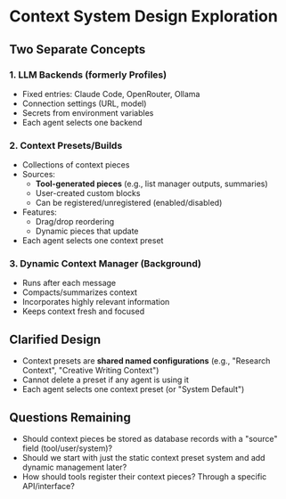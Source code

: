 # Context System Design Exploration

## Two Separate Concepts

### 1. LLM Backends (formerly Profiles)
- Fixed entries: Claude Code, OpenRouter, Ollama
- Connection settings (URL, model)
- Secrets from environment variables
- Each agent selects one backend

### 2. Context Presets/Builds 
- Collections of context pieces
- Sources:
  - **Tool-generated pieces** (e.g., list manager outputs, summaries)
  - User-created custom blocks
  - Can be registered/unregistered (enabled/disabled)
- Features:
  - Drag/drop reordering
  - Dynamic pieces that update
- Each agent selects one context preset

### 3. Dynamic Context Manager (Background)
- Runs after each message
- Compacts/summarizes context
- Incorporates highly relevant information
- Keeps context fresh and focused

## Clarified Design

- Context presets are **shared named configurations** (e.g., "Research Context", "Creative Writing Context")
- Cannot delete a preset if any agent is using it
- Each agent selects one context preset (or "System Default")

## Questions Remaining

- Should context pieces be stored as database records with a "source" field (tool/user/system)?
- Should we start with just the static context preset system and add dynamic management later?
- How should tools register their context pieces? Through a specific API/interface?